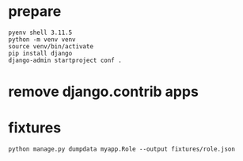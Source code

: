 # prepare

```
pyenv shell 3.11.5
python -m venv venv
source venv/bin/activate
pip install django
django-admin startproject conf .
```

# remove django.contrib apps

# fixtures

```
python manage.py dumpdata myapp.Role --output fixtures/role.json
```